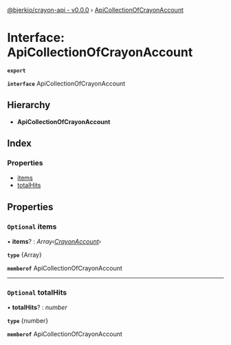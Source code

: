 [@bjerkio/crayon-api - v0.0.0](../README.md) › [ApiCollectionOfCrayonAccount](apicollectionofcrayonaccount.md)

# Interface: ApiCollectionOfCrayonAccount

**`export`** 

**`interface`** ApiCollectionOfCrayonAccount

## Hierarchy

* **ApiCollectionOfCrayonAccount**

## Index

### Properties

* [items](apicollectionofcrayonaccount.md#optional-items)
* [totalHits](apicollectionofcrayonaccount.md#optional-totalhits)

## Properties

### `Optional` items

• **items**? : *Array‹[CrayonAccount](../modules/crayonaccount.md)›*

**`type`** {Array<CrayonAccount>}

**`memberof`** ApiCollectionOfCrayonAccount

___

### `Optional` totalHits

• **totalHits**? : *number*

**`type`** {number}

**`memberof`** ApiCollectionOfCrayonAccount
